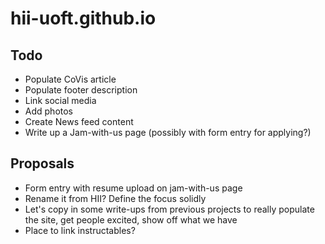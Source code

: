 # hii-uoft.github.io

## Todo

* Populate CoVis article
* Populate footer description
* Link social media
* Add photos
* Create News feed content
* Write up a Jam-with-us page (possibly with form entry for applying?)

## Proposals

* Form entry with resume upload on jam-with-us page
* Rename it from HII? Define the focus solidly
* Let's copy in some write-ups from previous projects to really populate the site, get people excited, show off what we have
* Place to link instructables?
